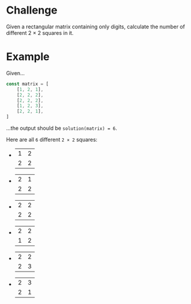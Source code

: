 # Challenge
Given a rectangular matrix containing only digits, calculate the number of different 2 × 2 squares in it.

# Example
Given&hellip;
~~~ts
const matrix = [
	[1, 2, 1],
	[2, 2, 2],
	[2, 2, 2],
	[1, 2, 3],
	[2, 2, 1],
]
~~~
&hellip;the output should be `solution(matrix) = 6`.

Here are all `6` different `2 × 2` squares:
- <table>
		<tr>
			<td>1</td>
			<td>2</td>
		</tr>
		<tr>
			<td>2</td>
			<td>2</td>
		</tr>
	</table>

- <table>
		<tr>
			<td>2</td>
			<td>1</td>
		</tr>
		<tr>
			<td>2</td>
			<td>2</td>
		</tr>
	</table>

- <table>
		<tr>
			<td>2</td>
			<td>2</td>
		</tr>
		<tr>
			<td>2</td>
			<td>2</td>
		</tr>
	</table>

- <table>
		<tr>
			<td>2</td>
			<td>2</td>
		</tr>
		<tr>
			<td>1</td>
			<td>2</td>
		</tr>
	</table>

- <table>
		<tr>
			<td>2</td>
			<td>2</td>
		</tr>
		<tr>
			<td>2</td>
			<td>3</td>
		</tr>
	</table>

- <table>
		<tr>
			<td>2</td>
			<td>3</td>
		</tr>
		<tr>
			<td>2</td>
			<td>1</td>
		</tr>
	</table>
